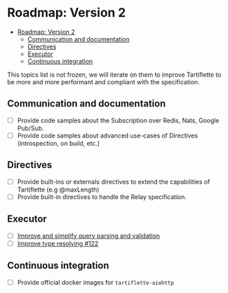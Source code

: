 # Roadmap: Version 2

- [Roadmap: Version 2](#roadmap-version-2)
  - [Communication and documentation](#communication-and-documentation)
  - [Directives](#directives)
  - [Executor](#executor)
  - [Continuous integration](#continuous-integration)

This topics list is not frozen, we will iterate on them to improve Tartiflette to be more and more performant and compliant with the specification.

## Communication and documentation

* [ ] Provide code samples about the Subscription over Redis, Nats, Google Pub/Sub.
* [ ] Provide code samples about advanced use-cases of Directives (introspection, on build, etc.)

## Directives

* [ ] Provide built-ins or externals directives to extend the capabilities of Tartiflette (e.g @maxLength)
* [ ] Provide built-in directives to handle the Relay specification.

## Executor

* [ ] [Improve and simplify query parsing and validation](https://github.com/tartiflette/tartiflette/issues/121)
* [ ] [Improve type resolving #122](https://github.com/tartiflette/tartiflette/issues/122)

## Continuous integration

* [ ] Provide official docker images for `tartiflette-aiohttp`